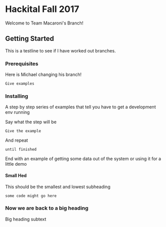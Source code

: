 # Hackital Fall 2017

Welcome to Team Macaroni's Branch!

## Getting Started

This is a testline to see if I have worked out branches.

### Prerequisites

Here is Michael changing his branch!

```
Give examples
```

### Installing

A step by step series of examples that tell you have to get a development env running

Say what the step will be

```
Give the example
```

And repeat

```
until finished
```

End with an example of getting some data out of the system or using it for a little demo

#### Small Hed

This should be the smallest and lowest subheading

```
some code might go here
```

### Now we are back to a big heading

Big heading subtext